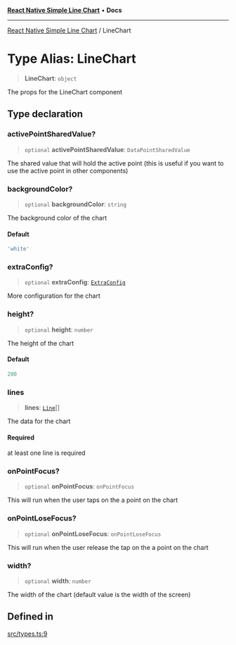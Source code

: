 [**React Native Simple Line Chart**](../README.md) • **Docs**

***

[React Native Simple Line Chart](../globals.md) / LineChart

# Type Alias: LineChart

> **LineChart**: `object`

The props for the LineChart component

## Type declaration

### activePointSharedValue?

> `optional` **activePointSharedValue**: `DataPointSharedValue`

The shared value that will hold the active point (this is useful if you want to use the active point in other components)

### backgroundColor?

> `optional` **backgroundColor**: `string`

The background color of the chart

#### Default

```ts
'white'
```

### extraConfig?

> `optional` **extraConfig**: [`ExtraConfig`](../interfaces/ExtraConfig.md)

More configuration for the chart

### height?

> `optional` **height**: `number`

The height of the chart

#### Default

```ts
200
```

### lines

> **lines**: [`Line`](../interfaces/Line.md)[]

The data for the chart

#### Required

at least one line is required

### onPointFocus?

> `optional` **onPointFocus**: `onPointFocus`

This will run when the user taps on the a point on the chart

### onPointLoseFocus?

> `optional` **onPointLoseFocus**: `onPointLoseFocus`

This will run when the user release the tap on the a point on the chart

### width?

> `optional` **width**: `number`

The width of the chart (default value is the width of the screen)

## Defined in

[src/types.ts:9](https://github.com/Malaa-tech/react-native-simple-line-chart/blob/09edd766afceda200551558c41bf04eef4ec5b23/src/types.ts#L9)
